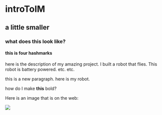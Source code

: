 # introToIM
## a little smaller
### what does this look like?
#### this is four hashmarks
here is the description of my amazing project. I built a robot that flies.
This robot is battery powered.
etc.
etc.

this is a new paragraph. here is my robot.

how do I make **this** bold?

Here is an image that is on the web:

![](https://github.com/michaelshiloh/IntroductionToInteractiveMedia/blob/master/media/eye-calipers.jpg)
